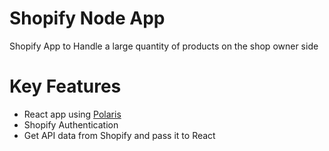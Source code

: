 # Shopify Node App

Shopify App to Handle a large quantity of products on the shop owner side


# Key Features

- React app using [Polaris](https://polaris.shopify.com/)
- Shopify Authentication
- Get API data from Shopify and pass it to React
